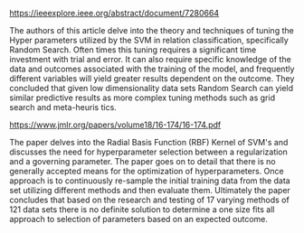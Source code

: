 https://ieeexplore.ieee.org/abstract/document/7280664

The authors of this article delve into the theory and techniques of tuning the Hyper parameters utilized by the SVM in relation classification, specifically Random Search. Often times this tuning requires a significant time investment with trial and error. It can also require specific knowledge of the data and outcomes associated with the training of the model, and frequently different variables will yield greater results dependent on the outcome. They concluded that given low dimensionality data sets Random Search can yield similar predictive results as more complex tuning methods such as grid search and meta-heuris tics.  




https://www.jmlr.org/papers/volume18/16-174/16-174.pdf

The paper delves into the Radial Basis Function (RBF) Kernel of SVM's and discusses the need for hyperparameter selection between a regularization and a governing parameter. The paper goes on to detail that there is no generally accepted means for the optimization of hyperparameters. Once approach is to continuously re-sample the initial training data from the data set utilizing different methods and then evaluate them. Ultimately the paper concludes that based on the research and testing of 17 varying methods of 121 data sets there is no definite solution to determine a one size fits all approach to selection of parameters based on an expected outcome.  

